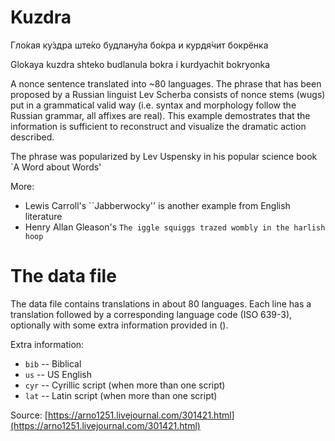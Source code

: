# Kuzdra

Гло́кая ку́здра ште́ко будлану́ла бо́кра и курдя́чит бокрёнка

Glokaya kuzdra shteko budlanula bokra i kurdyachit bokryonka

A nonce sentence translated into ~80 languages. The phrase that has been proposed by a Russian linguist Lev Scherba consists of nonce stems (wugs) put in a grammatical valid way (i.e. syntax and morphology follow the Russian grammar, all affixes are real). This example demostrates that the information is sufficient to reconstruct and visualize the dramatic action described. 

The phrase was popularized by Lev Uspensky in his popular science book `A Word about Words'

More: 
 - Lewis Carroll's ``Jabberwocky'' is another example from English literature 
 - Henry Allan Gleason's ``The iggle squiggs trazed wombly in the harlish hoop``

# The data file
The data file contains translations in about 80 languages. Each line has a translation followed by a corresponding language code (ISO 639-3), optionally with some extra information provided in (). 

Extra information:
 - `bib` -- Biblical
 - `us` -- US English
 - `cyr` -- Cyrillic script (when more than one script)
 - `lat` -- Latin script (when more than one script)




Source: [https://arno1251.livejournal.com/301421.html](https://arno1251.livejournal.com/301421.html)
